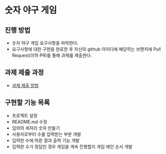 # 숫자 야구 게임
## 진행 방법
* 숫자 야구 게임 요구사항을 파악한다.
* 요구사항에 대한 구현을 완료한 후 자신의 github 아이디에 해당하는 브랜치에 Pull Request(이하 PR)를 통해 과제를 제출한다.

## 과제 제출 과정
* [과제 제출 방법](https://github.com/next-step/nextstep-docs/tree/master/precourse)

## 구현할 기능 목록
* 프로젝트 설정 
* README.md 수정
* 임의의 세자리 숫자 만들기
* 사용자로부터 수를 입력받는 부분 개발
* 입력한 수에 따른 결과 출력 기능 개발
* 입력한 수가 정답인 경우 게임을 계속 진행할지 게임 메인 순서 개발
